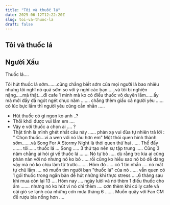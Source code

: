 ```yaml
---
title: "Tôi và thuốc lá"
date: 2025-06-12T12:22:20Z
slug: toi-va-thuoc-la
draft: false
---
```


## Tôi và thuốc lá

## Người Xấu

Thuốc lá....
 


 Tôi hút thuốc lá sớm.......cũng chẳng biết sớm của mọi người là bao nhiêu nhưng tôi nghĩ nó quá sớm so với ý nghĩ các bạn .....và tôi bị nghiện nặng.....mà thật....đi cafe 1 mình mà ko có điếu thuốc vô duyên lắm......ấy mà mới đấy đã ngót ngét chục năm ....... chẳng thèm giấu cả người yêu ...... có lúc bực lắm thì người yêu cũng cằn nhằn .....
 - Hút thuốc có gì ngon ko anh ..?
 - Thổi khói được vui lắm em ....
 - Vậy e với thuốc a chọn ai .... ?  
Thật tình là mình ghét nhất câu này ...... phản xạ vui đùa tự nhiên trả lời : " Chọn thuốc...vì a wen với nó lâu hơn em"
Một thói quen hình thành sớm.......và Song For A Stormy Night là thói quen thứ hai ......
Thế đấy ....... tôi...... thuốc lá ... Song ..... 3 thứ tạo nên sự tập trung .....
Cũng 3 năm chẳng ai hỏi gì về thuốc lá ....... 
Nó tự bỏ ..... dù rằng trc kia ai cũng phàn nàn với nó nhưng nó ko bỏ ......rồi cũng ko hiểu sao nó bỏ dễ dàng vậy mà nó ko chịu làm từ trước........
Hôm đó ..... có 1 tin nhắn .... nó mất tự chủ lắm .... nó muốn tìm người bạn "thuốc lá" của nó ...... vẫn quen có 1 gói thuốc trong ngăn bàn để hút những khi thực stress .....6 tháng sau khi mua còn lại 13 .... 
Hôm nay .... ngày lười và nó thèm 1 điếu thuốc cho ấm ....... nhưng nó ko hút vì nó chỉ thèm .... cơn thèm khi có ly cafe và cái gió se lạnh của những cơn mưa tháng 6 ....... 
Muốn quậy với Fan CM để rượu bia nồng hơn ....